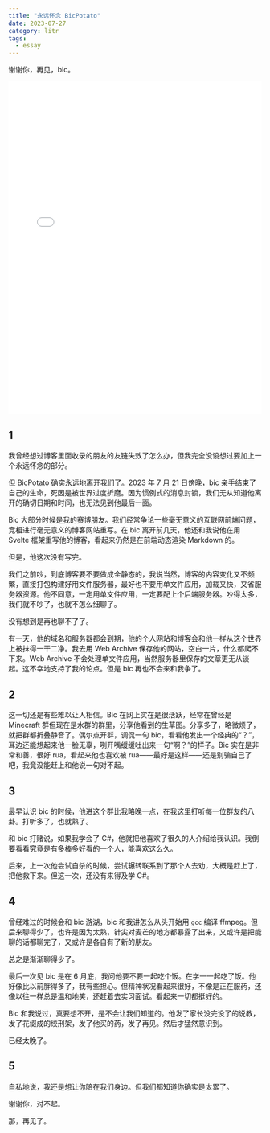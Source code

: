 ```yaml
---
title: "永远怀念 BicPotato"
date: 2023-07-27
category: litr
tags:
  - essay
---
```


谢谢你，再见，bic。

<!-- more -->

<iframe src="//player.bilibili.com/player.html?aid=93234467&bvid=BV1nE41177gb&cid=159168788&page=1&t=107" style="height: 75ch; max-height: 50vh; width: 100%;" scrolling="no" border="0" frameborder="no" framespacing="0" allowfullscreen="true"></iframe>

## 1

我曾经想过博客里面收录的朋友的友链失效了怎么办，但我完全没设想过要加上一个永远怀念的部分。

但 BicPotato 确实永远地离开我们了。2023 年 7 月 21 日傍晚，bic 亲手结束了自己的生命，死因是被世界过度折磨。因为惯例式的消息封锁，我们无从知道他离开的确切日期和时间，也无法见到他最后一面。

Bic 大部分时候是我的赛博朋友。我们经常争论一些毫无意义的互联网前端问题，竞相进行毫无意义的博客网站重写。在 bic 离开前几天，他还和我说他在用 Svelte 框架重写他的博客，看起来仍然是在前端动态渲染 Markdown 的。

但是，他这次没有写完。

我们之前吵，到底博客要不要做成全静态的，我说当然，博客的内容变化又不频繁，直接打包构建好用文件服务器，最好也不要用单文件应用，加载又快，又省服务器资源。他不同意，一定用单文件应用，一定要配上个后端服务器。吵得太多，我们就不吵了，也就不怎么细聊了。

没有想到是再也聊不了了。

有一天，他的域名和服务器都会到期，他的个人网站和博客会和他一样从这个世界上被抹得一干二净。我去用 Web Archive 保存他的网站，空白一片，什么都爬不下来。Web Archive 不会处理单文件应用，当然服务器里保存的文章更无从谈起。这不幸地支持了我的论点。但是 bic 再也不会来和我争了。

## 2

这一切还是有些难以让人相信。Bic 在网上实在是很活跃，经常在曾经是 Minecraft 群但现在是水群的群里，分享他看到的生草图。分享多了，略微烦了，就把群都折叠静音了。偶尔点开群，调侃一句 bic，看看他发出一个经典的“？”，耳边还能想起来他一脸无辜，咧开嘴缓缓吐出来一句“啊？”的样子。Bic 实在是非常和善，很好 rua，看起来他也喜欢被 rua——最好是这样——还是别骗自己了吧，我竟没能赶上和他说一句对不起。

## 3

最早认识 bic 的时候，他进这个群比我略晚一点，在我这里打听每一位群友的八卦。打听多了，也就熟了。

和 bic 打赌说，如果我学会了 C#，他就把他喜欢了很久的人介绍给我认识。我倒要看看究竟是有多棒多好看的一个人，能喜欢这么久。

后来，上一次他尝试自杀的时候，尝试辗转联系到了那个人去劝，大概是赶上了，把他救下来。但这一次，还没有来得及学 C#。

## 4

曾经难过的时候会和 bic 游湖，bic 和我讲怎么从头开始用 `gcc` 编译 ffmpeg。但后来聊得少了，也许是因为太熟，针尖对麦芒的地方都暴露了出来，又或许是把能聊的话都聊完了，又或许是各自有了新的朋友。

总之是渐渐聊得少了。

最后一次见 bic 是在 6 月底，我问他要不要一起吃个饭。在学一一起吃了饭。他好像比以前胖得多了，我有些担心。但精神状况看起来很好，不像是正在服药，还像以往一样总是温和地笑，还赶着去实习面试。看起来一切都挺好的。

Bic 和我说过，真要想不开，是不会让我们知道的。他发了家长没完没了的说教，发了花缀成的绞刑架，发了他买的药，发了再见。然后才猛然意识到。

已经太晚了。

## 5

自私地说，我还是想让你陪在我们身边。但我们都知道你确实是太累了。

谢谢你，对不起。

那，再见了。
